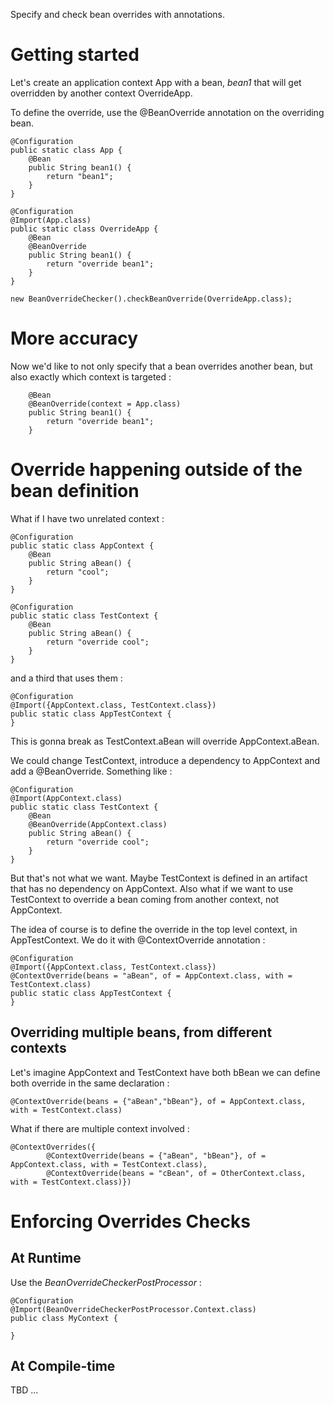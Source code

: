 Specify and check bean overrides with annotations.



# Getting started #

Let's create an application context App with a bean, _bean1_ that will get overridden by another context OverrideApp.

To define the override, use the @BeanOverride annotation on the overriding bean.

```
@Configuration
public static class App {
	@Bean
	public String bean1() {
		return "bean1";
	}
}

@Configuration
@Import(App.class)
public static class OverrideApp {
	@Bean
	@BeanOverride
	public String bean1() {
		return "override bean1";
	}
}

new BeanOverrideChecker().checkBeanOverride(OverrideApp.class);
```


# More accuracy #

Now we'd like to not only specify that a bean overrides another bean, but also exactly which context is targeted :

```
	@Bean
	@BeanOverride(context = App.class)
	public String bean1() {
		return "override bean1";
	}
```


# Override happening outside of the bean definition #

What if I have two unrelated context :

```
@Configuration
public static class AppContext {
	@Bean
	public String aBean() {
		return "cool";
	}
}

@Configuration
public static class TestContext {
	@Bean
	public String aBean() {
		return "override cool";
	}
}
```

and a third that uses them :

```
@Configuration
@Import({AppContext.class, TestContext.class})
public static class AppTestContext {
}
```

This is gonna break as TestContext.aBean will override AppContext.aBean.

We could change TestContext, introduce a dependency to AppContext and add a @BeanOverride. Something like :

```
@Configuration
@Import(AppContext.class)
public static class TestContext {
	@Bean
	@BeanOverride(AppContext.class)
	public String aBean() {
		return "override cool";
	}
}
```


But that's not what we want. Maybe TestContext is defined in an artifact that has no dependency on AppContext. Also what if we want to use TestContext to override a bean coming from another context, not AppContext.

The idea of course is to define the override in the top level context, in AppTestContext. We do it with @ContextOverride annotation :

```
@Configuration
@Import({AppContext.class, TestContext.class})
@ContextOverride(beans = "aBean", of = AppContext.class, with = TestContext.class)
public static class AppTestContext {
}
```

## Overriding multiple beans, from different contexts ##

Let's imagine AppContext and TestContext have both bBean we can define both override in the same declaration :

```
@ContextOverride(beans = {"aBean","bBean"}, of = AppContext.class, with = TestContext.class)
```

What if there are multiple context involved :

```
@ContextOverrides({
		@ContextOverride(beans = {"aBean", "bBean"}, of = AppContext.class, with = TestContext.class),
		@ContextOverride(beans = "cBean", of = OtherContext.class, with = TestContext.class)})
```

# Enforcing Overrides Checks #

## At Runtime ##

Use the _BeanOverrideCheckerPostProcessor_ :

```
@Configuration
@Import(BeanOverrideCheckerPostProcessor.Context.class)
public class MyContext {

}
```

## At Compile-time ##

TBD ...